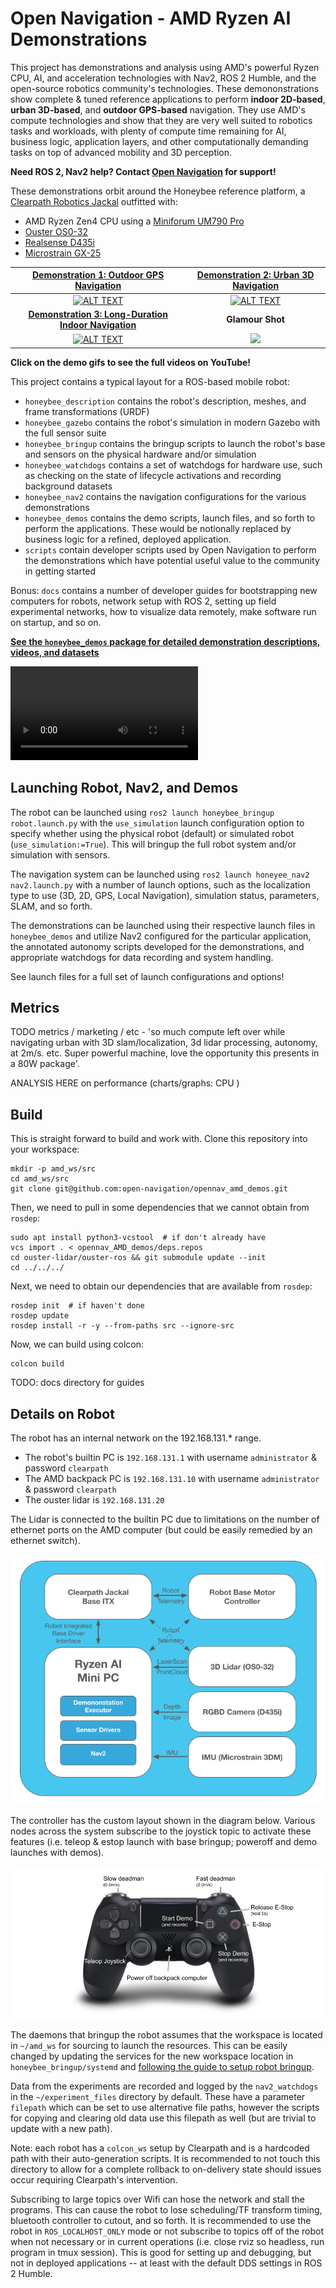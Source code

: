 # Open Navigation - AMD Ryzen AI Demonstrations

This project has demonstrations and analysis using AMD's powerful Ryzen CPU, AI, and acceleration technologies with Nav2, ROS 2 Humble, and the open-source robotics community's technologies. These demononstrations show complete & tuned reference applications to perform **indoor 2D-based**, **urban 3D-based**, and **outdoor GPS-based** navigation. They use AMD's compute technologies and show that they are very well suited to robotics tasks and workloads, with plenty of compute time remaining for AI, business logic, application layers, and other computationally demanding tasks on top of advanced mobility and 3D perception. 

**Need ROS 2, Nav2 help? Contact [Open Navigation](https://www.opennav.org/) for support!**

These demonstrations orbit around the Honeybee reference platform, a [Clearpath Robotics Jackal](https://clearpathrobotics.com/jackal-small-unmanned-ground-vehicle/) outfitted with:
- AMD Ryzen Zen4 CPU using a [Miniforum UM790 Pro](https://store.minisforum.com/products/minisforum-um790-pro)
- [Ouster OS0-32](https://ouster.com/products/hardware/os0-lidar-sensor)
- [Realsense D435i](https://www.intelrealsense.com/depth-camera-d435i/)
- [Microstrain GX-25](https://www.microstrain.com/inertial-sensors/3dm-gx5-25)

[Demonstration 1: Outdoor GPS Navigation](./honeybee_demos/honeybee_demos/gps_patrol_demo.py) | [Demonstration 2: Urban 3D Navigation](./honeybee_demos/honeybee_demos/urban_navigation_demo.py) 
:-------------------------:|:-------------------------:
[![ALT TEXT](./honeybee_demos/images/demo1_gif.gif)](https://www.youtube.com/watch?v=255o4IS3rHg) |  [![ALT TEXT](./honeybee_demos/images/demo2_gif.gif)](https://www.youtube.com/watch?v=sL2GZdODUcE)
[**Demonstration 3: Long-Duration Indoor Navigation**](./honeybee_demos/honeybee_demos/indoor_long_duration_picking_demo.py) | **Glamour Shot** |
[![ALT TEXT](./honeybee_demos/images/demo3_gif.gif)](https://www.youtube.com/watch?v=evZ-GvswU4o) | <img src="./honeybee_demos/images/opennav_amd_ggb.png" width="500">

**Click on the demo gifs to see the full videos on YouTube!**

This project contains a typical layout for a ROS-based mobile robot:
- `honeybee_description` contains the robot's description, meshes, and frame transformations (URDF)
- `honeybee_gazebo` contains the robot's simulation in modern Gazebo with the full sensor suite
- `honeybee_bringup` contains the bringup scripts to launch the robot's base and sensors on the physical hardware and/or simulation
- `honeybee_watchdogs` contains a set of watchdogs for hardware use, such as checking on the state of lifecycle activations and recording background datasets
- `honeybee_nav2` contains the navigation configurations for the various demonstrations
- `honeybee_demos` contains the demo scripts, launch files, and so forth to perform the applications. These would be notionally replaced by business logic for a refined, deployed application.
- `scripts` contain developer scripts used by Open Navigation to perform the demonstrations which have potential useful value to the community in getting started

Bonus: `docs` contains a number of developer guides for bootstrapping new computers for robots, network setup with ROS 2, setting up field experimental networks, how to visualize data remotely, make software run on startup, and so on.

**[See the `honeybee_demos` package for detailed demonstration descriptions, videos, and datasets](./honeybee_demos)**

<video src="https://github.com/user-attachments/assets/9eef0d12-7b01-4654-be78-96281b261b64" controls autoplay loop></video>

## Launching Robot, Nav2, and Demos

The robot can be launched using `ros2 launch honeybee_bringup robot.launch.py` with the `use_simulation` launch configuration option to specify whether using the physical robot (default) or simulated robot (`use_simulation:=True`). This will bringup the full robot system and/or simulation with sensors.

The navigation system can be launched using `ros2 launch honeyee_nav2 nav2.launch.py` with a number of launch options, such as the localization type to use (3D, 2D, GPS, Local Navigation), simulation status, parameters, SLAM, and so forth.

The demonstrations can be launched using their respective launch files in `honeybee_demos` and utilize Nav2 configured for the particular application, the annotated autonomy scripts developed for the demonstrations, and appropriate watchdogs for data recording and system handling.

See launch files for a full set of launch configurations and options!

## Metrics

TODO metrics / marketing / etc - 'so much compute left over while navigating urban with 3D slam/localization, 3d lidar processing, autonomy, at 2m/s. etc. Super powerful machine, love the opportunity this presents in a 80W package'. 

ANALYSIS HERE on performance (charts/graphs: CPU )

## Build 

This is straight forward to build and work with. Clone this repository into your workspace:

```
mkdir -p amd_ws/src
cd amd_ws/src
git clone git@github.com:open-navigation/opennav_amd_demos.git
```

Then, we need to pull in some dependencies that we cannot obtain from `rosdep`:

```
sudo apt install python3-vcstool  # if don't already have
vcs import . < opennav_AMD_demos/deps.repos
cd ouster-lidar/ouster-ros && git submodule update --init
cd ../../../
```

Next, we need to obtain our dependencies that are available from `rosdep`:

```
rosdep init  # if haven't done
rosdep update
rosdep install -r -y --from-paths src --ignore-src
```

Now, we can build using colcon:

```
colcon build
```


TODO: docs directory for guides


## Details on Robot

The robot has an internal network on the 192.168.131.* range.
- The robot's builtin PC is `192.168.131.1` with username `administrator` & password `clearpath`
- The AMD backpack PC is `192.168.131.10` with username `administrator` & password `clearpath`
- The ouster lidar is `192.168.131.20` 

The Lidar is connected to the builtin PC due to limitations on the number of ethernet ports on the AMD computer (but could be easily remedied by an ethernet switch).

![ALT TEXT](./docs/hardware_design.png)

The controller has the custom layout shown in the diagram below. Various nodes across the system subscribe to the joystick topic to activate these features (i.e. teleop & estop launch with base bringup; poweroff and demo launches with demos).

![ALT TEXT](./docs/PS4_Layout.png)

The daemons that bringup the robot assumes that the workspace is located in `~/amd_ws` for sourcing to launch the resources. This can be easily changed by updating the services for the new workspace location in `honeybee_bringup/systemd` and [following the guide to setup robot bringup](./docs/setup_robot_automatic_bringup.md).

Data from the experiments are recorded and logged by the `nav2_watchdogs` in the `~/experiment_files` directory by default. These have a parameter `filepath` which can be set to use alternative file paths, however the scripts for copying and clearing old data use this filepath as well (but are trivial to update with a new path).

Note: each robot has a `colcon_ws` setup by Clearpath and is a hardcoded path with their auto-generation scripts. It is recommended to not touch this directory to allow for a complete rollback to on-delivery state should issues occur requiring Clearpath's intervention.

Subscribing to large topics over Wifi can hose the network and stall the programs. This can cause the robot to lose scheduling/TF transform timing, bluetooth controller to cutout, and so forth. It is recommended to use the robot in `ROS_LOCALHOST_ONLY` mode or not subscribe to topics off of the robot when not necessary or in current operations (i.e. close rviz so headless, run program in tmux session). This is good for setting up and debugging, but not in deployed applications -- at least with the default DDS settings in ROS 2 Humble.
